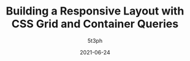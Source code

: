 ---
author: 5t3ph
date: 2021-06-24
publisher: trostcodes
tags:
  - videos
  - css
  - layout
  - responsive-design
  - container-queries
target_url: https://www.youtube.com/watch?v=eEXhvtV4hkg
title: Building a Responsive Layout with CSS Grid and Container Queries
---